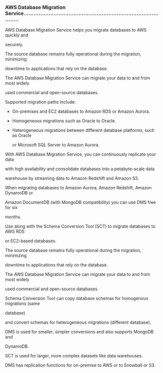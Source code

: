 ### AWS Database Migration Service.........................................................................................


AWS Database Migration Service helps you migrate databases to AWS quickly and

securely.


The source database remains fully operational during the migration, minimizing

downtime to applications that rely on the database.


The AWS Database Migration Service can migrate your data to and from most widely

used commercial and open-source databases.


Supported migration paths include:


- On-premises and EC2 databases to Amazon RDS or Amazon Aurora.

- Homogeneous migrations such as Oracle to Oracle.

- Heterogeneous migrations between different database platforms, such as Oracle

  or Microsoft SQL Server to Amazon Aurora.


With AWS Database Migration Service, you can continuously replicate your data

with high availability and consolidate databases into a petabyte-scale data

warehouse by streaming data to Amazon Redshift and Amazon S3.


When migrating databases to Amazon Aurora, Amazon Redshift, Amazon DynamoDB or

Amazon DocumentDB (with MongoDB compatibility) you can use DMS free for six

months.


Use along with the Schema Conversion Tool (SCT) to migrate databases to AWS RDS

or EC2-based databases.


The source database remains fully operational during the migration, minimizing

downtime to applications that rely on the database.


The AWS Database Migration Service can migrate your data to and from most widely

used commercial and open-source databases.


Schema Conversion Tool can copy database schemas for homogenous migrations (same

database)

and convert schemas for heterogeneous migrations (different database).


DMS is used for smaller, simpler conversions and also supports MongoDB and

DynamoDB.


SCT is used for larger, more complex datasets like data warehouses.


DMS has replication functions for on-premise to AWS or to Snowball or S3.

